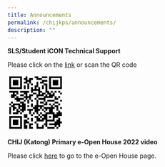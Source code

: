 ```yaml
---
title: Announcements
permalink: /chijkps/announcements/
description: ""
---
```


**SLS/Student iCON Technical Support**

Please click on the [link](https://form.gov.sg/#!/5ff1c39f404a380012f84102) or scan the QR code

  <img src="/images/qrcode_sls.jpeg"  
     style="width:25%">

**CHIJ (Katong) Primary e-Open House 2022 video**

Please click [here](https://staging.dv22qe1j6nsk1.amplifyapp.com/useful-links/e-open-house) to go to the e-Open House page.